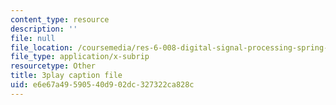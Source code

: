 ```yaml
---
content_type: resource
description: ''
file: null
file_location: /coursemedia/res-6-008-digital-signal-processing-spring-2011/e6e67a49590540d902dc327322ca828c_ZbYAZLQHXSg.srt
file_type: application/x-subrip
resourcetype: Other
title: 3play caption file
uid: e6e67a49-5905-40d9-02dc-327322ca828c
---
```

